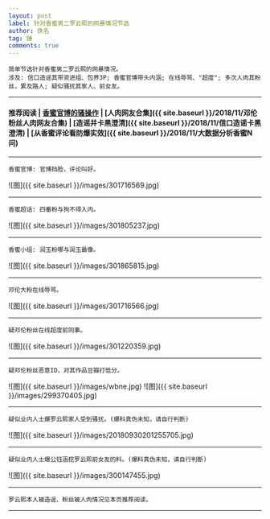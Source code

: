 ```yaml
---
layout: post
label: 针对香蜜男二罗云熙的网暴情况节选
author: 佚名
tag: 锤
comments: true
---
```


    简单节选针对香蜜男二罗云熙的网暴情况。
    涉及: 信口造谣其带资进组、包养3P; 香蜜官博带头内涵; 在线辱骂、"超度"; 多次人肉其粉丝，累及路人; 疑似骚扰其家人、前女友。

---

#### 推荐阅读 \| [香蜜官博的骚操作](https://www.douban.com/group/topic/123323431/) \| [人肉网友合集]({{ site.baseurl }}/2018/11/邓伦粉丝人肉网友合集) \| [造谣并卡黑澄清]({{ site.baseurl }}/2018/11/信口造谣卡黑澄清) \| [从香蜜评论看防爆实效]({{ site.baseurl }}/2018/11/大数据分析香蜜N问) 

---


<a name="dxjjb"></a>

    香蜜官博: 官博挡脸，评论叫好。

![图]({{ site.baseurl }}/images/301716569.jpg)

---

    香蜜超话: 四番粉与狗不得入内。

![图]({{ site.baseurl }}/images/301805237.jpg)

---

    香蜜小组: 润玉粉哪与润玉最像。

![图]({{ site.baseurl }}/images/301865815.jpg)

---

    邓伦大粉在线辱骂。

![图]({{ site.baseurl }}/images/301716566.jpg)

---

    疑邓伦粉丝在线超度前同事。
    
![图]({{ site.baseurl }}/images/301220359.jpg)

---

    疑邓伦粉丝恶意ID，对其作品豆瓣打低分。
    
![图]({{ site.baseurl }}/images/wbne.jpg)
![图]({{ site.baseurl }}/images/299370405.jpg)


---

    疑似业内人士爆罗云熙家人受到骚扰。(爆料真伪未知，请自行判断)
    
![图]({{ site.baseurl }}/images/20180930201255705.jpg)

---

    疑似业内人士爆公钰涵挖罗云熙前女友的料。(爆料真伪未知，请自行判断)
    
![图]({{ site.baseurl }}/images/300147455.jpg)


---

    罗云熙本人被造谣、粉丝被人肉情况见本页推荐阅读。

---


